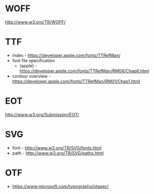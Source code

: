 WOFF
====
http://www.w3.org/TR/WOFF/

TTF
===
* index - https://developer.apple.com/fonts/TTRefMan/
* font file specification
  - (apple) - https://developer.apple.com/fonts/TTRefMan/RM06/Chap6.html
* contour overview - https://developer.apple.com/fonts/TTRefMan/RM01/Chap1.html

EOT
===
http://www.w3.org/Submission/EOT/

SVG
===
* font - http://www.w3.org/TR/SVG/fonts.html
* path - http://www.w3.org/TR/SVG/paths.html

OTF
===
* https://www.microsoft.com/typography/otspec/
